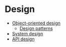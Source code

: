 # Design

- [Object-oriented design](oodesign.md)
    - [Design patterns](design-patterns.md)
- [System design](system-design/README.md)
- [API design]()